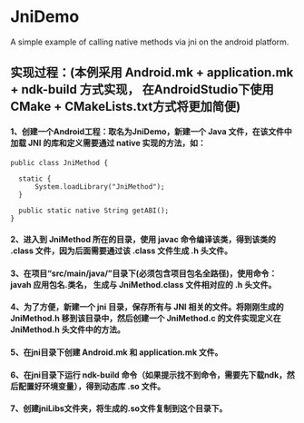 # JniDemo
A simple example of calling native methods via jni on the android platform.


## 实现过程：(本例采用 Android.mk + application.mk + ndk-build 方式实现， 在AndroidStudio下使用CMake + CMakeLists.txt方式将更加简便)

   #### 1、创建一个Android工程：取名为JniDemo，新建一个 Java 文件，在该文件中加载 JNI 的库和定义需要通过 native 实现的方法，如：
  ```
  public class JniMethod {

    static {
        System.loadLibrary("JniMethod");
    }

    public static native String getABI();
}
  ```
 #### 2、进入到 JniMethod 所在的目录，使用 javac 命令编译该类，得到该类的 .class 文件，因为后面需要通过该 .class 文件生成 .h 头文件。
  
 #### 3、在项目“src/main/java/”目录下(必须包含项目包名全路径)，使用命令：javah 应用包名.类名， 生成与 JniMethod.class 文件相对应的 .h 头文件。
  
 #### 4、为了方便，新建一个 jni 目录，保存所有与 JNI 相关的文件。将刚刚生成的 JniMethod.h 移到该目录中，然后创建一个 JniMethod.c 的文件实现定义在 JniMethod.h 头文件中的方法。
  
 #### 5、在jni目录下创建 Android.mk 和 application.mk 文件。
  
 #### 6、在jni目录下运行 ndk-build 命令（如果提示找不到命令，需要先下载ndk，然后配置好环境变量），得到动态库 .so 文件。
  
 #### 7、创建jniLibs文件夹，将生成的.so文件复制到这个目录下。
  
